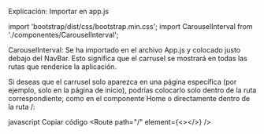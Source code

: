 Explicación: Importar en app.js

import 'bootstrap/dist/css/bootstrap.min.css';
import CarouselInterval from './componentes/CarouselInterval';

CarouselInterval: Se ha importado en el archivo App.js y colocado justo debajo del NavBar. Esto significa que el carrusel se mostrará en todas las rutas que renderice la aplicación.

Si deseas que el carrusel solo aparezca en una página específica (por ejemplo, solo en la página de inicio), podrías colocarlo solo dentro de la ruta correspondiente, como en el componente Home o directamente dentro de la ruta /:

javascript
Copiar código
<Route path="/" element={<><CarouselInterval /><Home /></>} />
